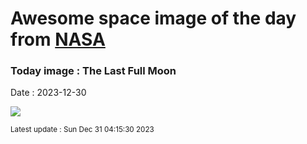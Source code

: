 
# Awesome space image of the day from [NASA](https://api.nasa.gov/)

### Today image : The Last Full Moon
Date : 2023-12-30

![](https://apod.nasa.gov/apod/image/2312/2023_12_27-fullmoon1024.jpg)

<small>Latest update : Sun Dec 31 04:15:30 2023</small>
        